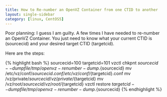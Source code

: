 ```yaml
---
title: How to Re-number an OpenVZ Container from one CTID to another
layout: single-sidebar
category: [linux, CentOS5]
---
```


Poor planning: I guess I am guilty. A few times I have needed to re-number an OpenVZ Container. You just need to know what your current CTID is (sourcecid) and your desired target CTID (targetcid).
<!--more-->

Here are the steps:

{% highlight bash %}
sourcecid=100
targetcid=101
vzctl chkpnt ${sourcecid} --dumpfile /tmp/openvz-renumber-dump.${sourcecid}
mv /etc/vz/conf/${sourcecid}.conf /etc/vz/conf/${targetcid}.conf
mv /vz/private/${sourcecid} /vz/private/${targetcid}
mv /vz/root/${sourcecid} /vz/root/${targetcid}
vzctl restore ${targetcid} --dumpfile /tmp/openvz-renumber-dump.${sourcecid}
{% endhighlight %}